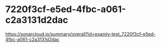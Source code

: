 # 7220f3cf-e5ed-4fbc-a061-c2a3131d2dac
https://sonarcloud.io/summary/overall?id=examly-test_7220f3cf-e5ed-4fbc-a061-c2a3131d2dac
